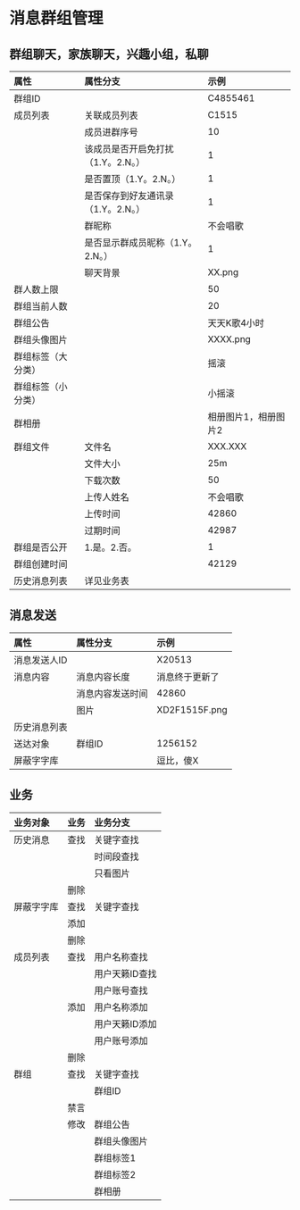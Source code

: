 # 消息群组管理

## 群组聊天，家族聊天，兴趣小组，私聊

| 属性 | 属性分支 | 示例 |
| :--- | :--- | :--- |
| 群组ID |  | C4855461 |
| 成员列表 | 关联成员列表 | C1515 |
|  | 成员进群序号 | 10 |
|  | 该成员是否开启免打扰（1.Y。2.N。） | 1 |
|  | 是否置顶（1.Y。2.N。） | 1 |
|  | 是否保存到好友通讯录（1.Y。2.N。） | 1 |
|  | 群昵称 | 不会唱歌 |
|  | 是否显示群成员昵称（1.Y。2.N。） | 1 |
|  | 聊天背景 | XX.png |
| 群人数上限 |  | 50 |
| 群组当前人数 |  | 20 |
| 群组公告 |  | 天天K歌4小时 |
| 群组头像图片 |  | XXXX.png |
| 群组标签（大分类） |  | 摇滚 |
| 群组标签（小分类） |  | 小摇滚 |
| 群相册 |  | 相册图片1，相册图片2 |
| 群组文件 | 文件名 | XXX.XXX |
|  | 文件大小 | 25m |
|  | 下载次数 | 50 |
|  | 上传人姓名 | 不会唱歌 |
|  | 上传时间 | 42860 |
|  | 过期时间 | 42987 |
| 群组是否公开 | 1.是。2.否。 | 1 |
| 群组创建时间 |  | 42129 |
| 历史消息列表 | 详见业务表 |  |

## 消息发送

| 属性 | 属性分支 | 示例 |
| :--- | :--- | :--- |
| 消息发送人ID |  | X20513 |
| 消息内容 | 消息内容长度 | 消息终于更新了 |
|  | 消息内容发送时间 | 42860 |
|  | 图片 | XD2F1515F.png |
| 历史消息列表 |  |  |
| 送达对象 | 群组ID | 1256152 |
| 屏蔽字字库 |  | 逗比，傻X |

## 业务

| 业务对象 | 业务 | 业务分支 |
| :--- | :--- | :--- |
| 历史消息 | 查找 | 关键字查找 |
|  |  | 时间段查找 |
|  |  | 只看图片 |
|  | 删除 |  |
| 屏蔽字字库 | 查找 | 关键字查找 |
|  | 添加 |  |
|  | 删除 |  |
| 成员列表 | 查找 | 用户名称查找 |
|  |  | 用户天籁ID查找 |
|  |  | 用户账号查找 |
|  | 添加 | 用户名称添加 |
|  |  | 用户天籁ID添加 |
|  |  | 用户账号添加 |
|  | 删除 |  |
| 群组 | 查找 | 关键字查找 |
|  |  | 群组ID |
|  | 禁言 |  |
|  | 修改 | 群组公告 |
|  |  | 群组头像图片 |
|  |  | 群组标签1 |
|  |  | 群组标签2 |
|  |  | 群相册 |



